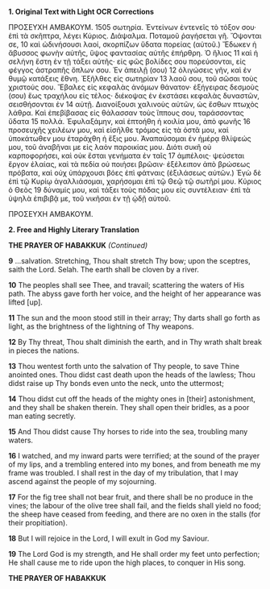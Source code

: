 **1. Original Text with Light OCR Corrections**

ΠΡΟΣΕΥΧΗ ΑΜΒΑΚΟΥΜ. 1505
σωτηρία. Ἐντείνων ἐντενεῖς τὸ τόξον σου· ἐπὶ τὰ σκῆπτρα, λέγει Κύριος. Διάψαλμα. Ποταμοῦ ῥαγήσεται γῆ. Ὄψονται σε, 10
καὶ ὠδινήσουσι λαοί, σκορπίζων ὕδατα πορείας (αὐτοῦ.) Ἔδωκεν
ἡ ἄβυσσος φωνὴν αὐτῆς, ὕψος φαντασίας αὐτῆς ἐπήρθρη. Ὁ ἥλιος 11
καὶ ἡ σελήνη ἔστη ἐν τῇ τάξει αὐτῆς· εἰς φῶς βολίδες σου πορεύσονται, εἰς φέγγος ἀστραπῆς ὅπλων σου. Ἐν ἀπειλῇ (σου) 12
ὀλιγώσεις γῆν, καὶ ἐν θυμῷ κατάξεις ἔθνη. Ἐξῆλθες εἰς σωτηρίαν 13
λαοῦ σου, τοῦ σῶσαι τοὺς χριστούς σου. Ἔβαλες εἰς κεφαλὰς ἀνόμων θάνατον· ἐξήγειρας δεσμοὺς (σου) ἕως τραχήλου εἰς
τέλος· διέκοψας ἐν ἐκστάσει κεφαλὰς δυναστῶν, σεισθήσονται ἐν 14
αὐτῇ. Διανοίξουσι χαλινοὺς αὐτῶν, ὡς ἔσθων πτωχὸς λάθρα.
Καὶ ἐπεβίβασας εἰς θάλασσαν τοὺς ἵππους σου, ταράσσοντας ὕδατα 15
πολλά. Ἐφυλαξάμην, καὶ ἐπτοήθη ἡ κοιλία μου, ἀπὸ φωνῆς 16
προσευχῆς χειλέων μου, καὶ εἰσῆλθε τρόμος εἰς τὰ ὀστᾶ μου,
καὶ ὑποκάτωθεν μου ἐταράχθη ἡ ἕξις μου. Ἀναπαύσομαι ἐν ἡμέρᾳ θλίψεώς μου, τοῦ ἀναβῆναι με εἰς λαὸν παροικίας μου.
Διότι συκῆ οὐ καρποφορήσει, καὶ οὐκ ἔσται γενήματα ἐν ταῖς 17
ἀμπέλοις· ψεύσεται ἔργον ἐλαίας, καὶ τὰ πεδία οὐ ποιήσει βρῶσιν· ἐξέλειπον ἀπὸ βρώσεως πρόβατα, καὶ οὐχ ὑπάρχουσι βόες
ἐπὶ φάτναις (ἐξιλάσεως αὐτῶν.) Ἐγὼ δὲ ἐπὶ τῷ Κυρίῳ ἀγαλλιάσομαι, χαρήσομαι ἐπὶ τῷ Θεῷ τῷ σωτῆρί μου. Κύριος ὁ Θεὸς 19
δύναμίς μου, καὶ τάξει τοὺς πόδας μου εἰς συντέλειαν· ἐπὶ τὰ ὑψηλὰ ἐπιβιβᾷ με, τοῦ νικῆσαι ἐν τῇ ᾠδῇ αὐτοῦ.

ΠΡΟΣΕΥΧΗ ΑΜΒΑΚΟΥΜ.

**2. Free and Highly Literary Translation**

**THE PRAYER OF HABAKKUK** *(Continued)*

**9** ...salvation. Stretching, Thou shalt stretch Thy bow; upon the sceptres, saith the Lord. Selah. The earth shall be cloven by a river.

**10** The peoples shall see Thee, and travail; scattering the waters of His path. The abyss gave forth her voice, and the height of her appearance was lifted [up].

**11** The sun and the moon stood still in their array; Thy darts shall go forth as light, as the brightness of the lightning of Thy weapons.

**12** By Thy threat, Thou shalt diminish the earth, and in Thy wrath shalt break in pieces the nations.

**13** Thou wentest forth unto the salvation of Thy people, to save Thine anointed ones. Thou didst cast death upon the heads of the lawless; Thou didst raise up Thy bonds even unto the neck, unto the uttermost;

**14** Thou didst cut off the heads of the mighty ones in [their] astonishment, and they shall be shaken therein. They shall open their bridles, as a poor man eating secretly.

**15** And Thou didst cause Thy horses to ride into the sea, troubling many waters.

**16** I watched, and my inward parts were terrified; at the sound of the prayer of my lips, and a trembling entered into my bones, and from beneath me my frame was troubled. I shall rest in the day of my tribulation, that I may ascend against the people of my sojourning.

**17** For the fig tree shall not bear fruit, and there shall be no produce in the vines; the labour of the olive tree shall fail, and the fields shall yield no food; the sheep have ceased from feeding, and there are no oxen in the stalls (for their propitiation).

**18** But I will rejoice in the Lord, I will exult in God my Saviour.

**19** The Lord God is my strength, and He shall order my feet unto perfection; He shall cause me to ride upon the high places, to conquer in His song.

**THE PRAYER OF HABAKKUK**